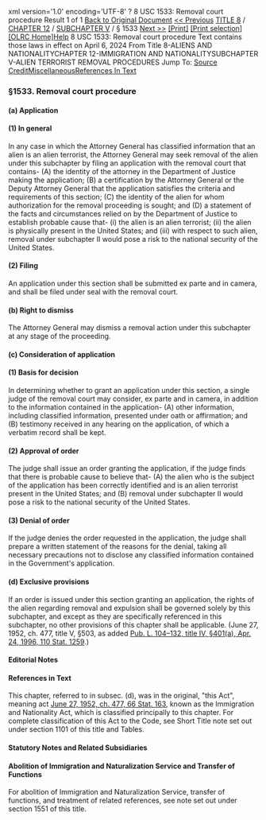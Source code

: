 xml version='1.0' encoding='UTF-8' ?
8 USC 1533: Removal court procedure
 Result 1 of 1
[Back to Original Document](/view.xhtml;jsessionid=02C0523168F3AE91C0EDCDFD821861D6)
[<< Previous](#)
 [TITLE 8](/view.xhtml;jsessionid=02C0523168F3AE91C0EDCDFD821861D6?req=granuleid%3AUSC-prelim-title8&saved=%7CZ3JhbnVsZWlkOlVTQy1wcmVsaW0tdGl0bGU4LXNlY3Rpb24xNTMz%7C%7C%7C0%7Cfalse%7Cprelim&edition=prelim) / [CHAPTER 12](/view.xhtml;jsessionid=02C0523168F3AE91C0EDCDFD821861D6?req=granuleid%3AUSC-prelim-title8-chapter12&saved=%7CZ3JhbnVsZWlkOlVTQy1wcmVsaW0tdGl0bGU4LXNlY3Rpb24xNTMz%7C%7C%7C0%7Cfalse%7Cprelim&edition=prelim) / [SUBCHAPTER V](/view.xhtml;jsessionid=02C0523168F3AE91C0EDCDFD821861D6?req=granuleid%3AUSC-prelim-title8-chapter12-subchapter5&saved=%7CZ3JhbnVsZWlkOlVTQy1wcmVsaW0tdGl0bGU4LXNlY3Rpb24xNTMz%7C%7C%7C0%7Cfalse%7Cprelim&edition=prelim) / § 1533
 [Next >>](#)
[[Print]](#)
 [[Print selection]](#)
[[OLRC Home]](/browse.xhtml;jsessionid=02C0523168F3AE91C0EDCDFD821861D6)[Help](/navHelp.xhtml;jsessionid=02C0523168F3AE91C0EDCDFD821861D6)
8 USC 1533: Removal court procedure
Text contains those laws in effect on April 6, 2024
From Title 8-ALIENS AND NATIONALITYCHAPTER 12-IMMIGRATION AND NATIONALITYSUBCHAPTER V-ALIEN TERRORIST REMOVAL PROCEDURES
Jump To: [Source Credit](#sourcecredit)[Miscellaneous](#miscellaneous-note)[References In Text](#referenceintext-note)
### §1533. Removal court procedure
#### (a) Application
#### (1) In general
In any case in which the Attorney General has classified information that an alien is an alien terrorist, the Attorney General may seek removal of the alien under this subchapter by filing an application with the removal court that contains-
(A) the identity of the attorney in the Department of Justice making the application;
(B) a certification by the Attorney General or the Deputy Attorney General that the application satisfies the criteria and requirements of this section;
(C) the identity of the alien for whom authorization for the removal proceeding is sought; and
(D) a statement of the facts and circumstances relied on by the Department of Justice to establish probable cause that-
(i) the alien is an alien terrorist;
(ii) the alien is physically present in the United States; and
(iii) with respect to such alien, removal under subchapter II would pose a risk to the national security of the United States.
#### (2) Filing
An application under this section shall be submitted ex parte and in camera, and shall be filed under seal with the removal court.
#### (b) Right to dismiss
The Attorney General may dismiss a removal action under this subchapter at any stage of the proceeding.
#### (c) Consideration of application
#### (1) Basis for decision
In determining whether to grant an application under this section, a single judge of the removal court may consider, ex parte and in camera, in addition to the information contained in the application-
(A) other information, including classified information, presented under oath or affirmation; and
(B) testimony received in any hearing on the application, of which a verbatim record shall be kept.
#### (2) Approval of order
The judge shall issue an order granting the application, if the judge finds that there is probable cause to believe that-
(A) the alien who is the subject of the application has been correctly identified and is an alien terrorist present in the United States; and
(B) removal under subchapter II would pose a risk to the national security of the United States.
#### (3) Denial of order
If the judge denies the order requested in the application, the judge shall prepare a written statement of the reasons for the denial, taking all necessary precautions not to disclose any classified information contained in the Government's application.
#### (d) Exclusive provisions
If an order is issued under this section granting an application, the rights of the alien regarding removal and expulsion shall be governed solely by this subchapter, and except as they are specifically referenced in this subchapter, no other provisions of this chapter shall be applicable.
(June 27, 1952, ch. 477, title V, §503, as added [Pub. L. 104–132, title IV, §401(a), Apr. 24, 1996, 110 Stat. 1259](/statviewer.htm?volume=110&page=1259).)
#### **Editorial Notes**
#### References in Text
This chapter, referred to in subsec. (d), was in the original, "this Act", meaning act [June 27, 1952, ch. 477, 66 Stat. 163](/statviewer.htm?volume=66&page=163), known as the Immigration and Nationality Act, which is classified principally to this chapter. For complete classification of this Act to the Code, see Short Title note set out under section 1101 of this title and Tables.
#### **Statutory Notes and Related Subsidiaries**
#### Abolition of Immigration and Naturalization Service and Transfer of Functions
For abolition of Immigration and Naturalization Service, transfer of functions, and treatment of related references, see note set out under section 1551 of this title.
